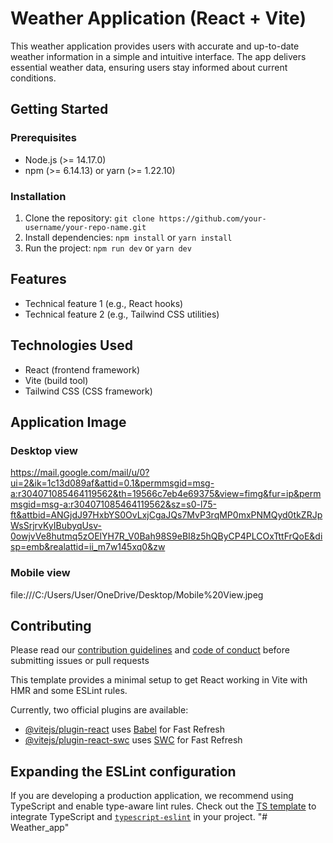 # Weather Application (React + Vite)

This weather application provides users with accurate and up-to-date weather information in a simple and intuitive interface. The app delivers essential weather data, ensuring users stay informed about current conditions.

## Getting Started
### Prerequisites
* Node.js (>= 14.17.0)
* npm (>= 6.14.13) or yarn (>= 1.22.10)

### Installation
1. Clone the repository: `git clone https://github.com/your-username/your-repo-name.git`
2. Install dependencies: `npm install` or `yarn install`
3. Run the project: `npm run dev` or `yarn dev`

## Features
* Technical feature 1 (e.g., React hooks)
* Technical feature 2 (e.g., Tailwind CSS utilities)

## Technologies Used
* React (frontend framework)
* Vite (build tool)
* Tailwind CSS (CSS framework)

## Application Image
### Desktop view
https://mail.google.com/mail/u/0?ui=2&ik=1c13d089af&attid=0.1&permmsgid=msg-a:r304071085464119562&th=19566c7eb4e69375&view=fimg&fur=ip&permmsgid=msg-a:r304071085464119562&sz=s0-l75-ft&attbid=ANGjdJ97HxbYS0OvLxjCgaJQs7MvP3rqMP0mxPNMQyd0tkZRJpWsSrjrvKyIBubyqUsv-0owjvVe8hutmq5zOElYH7R_V0Bah98S9eBI8z5hQByCP4PLCOxTttFrQoE&disp=emb&realattid=ii_m7w145xq0&zw

### Mobile view
file:///C:/Users/User/OneDrive/Desktop/Mobile%20View.jpeg

## Contributing
Please read our [contribution guidelines](CONTRIBUTING.md) and [code of conduct](CODE_OF_CONDUCT.md) before submitting issues or pull requests

This template provides a minimal setup to get React working in Vite with HMR and some ESLint rules.

Currently, two official plugins are available:

- [@vitejs/plugin-react](https://github.com/vitejs/vite-plugin-react/blob/main/packages/plugin-react/README.md) uses [Babel](https://babeljs.io/) for Fast Refresh
- [@vitejs/plugin-react-swc](https://github.com/vitejs/vite-plugin-react-swc) uses [SWC](https://swc.rs/) for Fast Refresh

## Expanding the ESLint configuration

If you are developing a production application, we recommend using TypeScript and enable type-aware lint rules. Check out the [TS template](https://github.com/vitejs/vite/tree/main/packages/create-vite/template-react-ts) to integrate TypeScript and [`typescript-eslint`](https://typescript-eslint.io) in your project.
"# Weather_app" 
